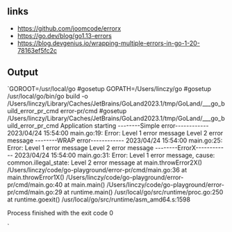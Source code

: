 #
## links
- https://github.com/joomcode/errorx
- https://go.dev/blog/go1.13-errors
- https://blog.devgenius.io/wrapping-multiple-errors-in-go-1-20-78163ef5fc2c
## Output
`GOROOT=/usr/local/go #gosetup
GOPATH=/Users/linczy/go #gosetup
/usr/local/go/bin/go build -o /Users/linczy/Library/Caches/JetBrains/GoLand2023.1/tmp/GoLand/___go_build_error_pr_cmd error-pr/cmd #gosetup
/Users/linczy/Library/Caches/JetBrains/GoLand2023.1/tmp/GoLand/___go_build_error_pr_cmd
Application starting
--------Simple error------------
2023/04/24 15:54:00 main.go:19: Error: Level 1 error message Level 2 error message
--------WRAP error------------
2023/04/24 15:54:00 main.go:25: Error: Level 1 error message Level 2 error message
--------ErrorX------------
2023/04/24 15:54:00 main.go:31: Error: Level 1 error message, cause: common.illegal_state: Level 2 error message
at main.throwError2X()
/Users/linczy/code/go-playground/error-pr/cmd/main.go:36
at main.throwError1X()
/Users/linczy/code/go-playground/error-pr/cmd/main.go:40
at main.main()
/Users/linczy/code/go-playground/error-pr/cmd/main.go:29
at runtime.main()
/usr/local/go/src/runtime/proc.go:250
at runtime.goexit()
/usr/local/go/src/runtime/asm_amd64.s:1598

Process finished with the exit code 0


`




